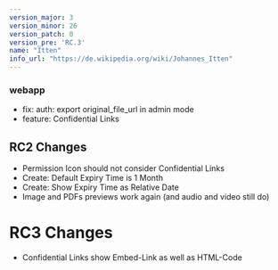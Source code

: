 ```yaml
---
version_major: 3
version_minor: 26
version_patch: 0
version_pre: 'RC.3'
name: "Itten"
info_url: "https://de.wikipedia.org/wiki/Johannes_Itten"
---
```


### webapp

- fix: auth: export original_file_url in admin mode
- feature: Confidential Links

## RC2 Changes

- Permission Icon should not consider Confidential Links
- Create: Default Expiry Time is 1 Month
- Create: Show Expiry Time as Relative Date
- Image and PDFs previews work again (and audio and video still do)

# RC3 Changes

- Confidential Links show Embed-Link as well as HTML-Code

